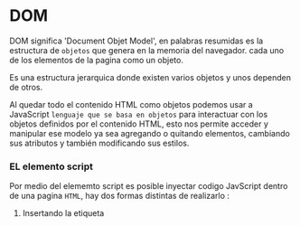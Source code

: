 # DOM

DOM significa 'Document Objet Model', en palabras resumidas es la estructura de `objetos` que genera en la memoria del navegador. cada uno de los elementos de la pagina como un objeto.

Es una estructura jerarquica donde existen varios objetos y unos dependen de otros.

Al quedar todo el contenido HTML como objetos podemos usar a JavaScript `lenguaje que se basa en objetos` para interactuar con los objetos definidos por el contenido HTML, esto nos permite acceder y manipular ese modelo ya sea agregando o quitando elementos, cambiando sus atributos y también modificando sus estilos.

### EL elemento script

Por medio del elememto script es posible inyectar codigo JavScript dentro de una pagina `HTML`, hay dos formas distintas de realizarlo :

1. Insertando la etiqueta <script> en el <head> de la página HTML `no se recomienda usar este metodo`:

```html
<html>
  <head>
    <script>
      // Acá es donde irá el código Javascript alert("Inyectando código Javascript");
    </script>
  </head>
</html>
```

2. Utilizar la etiqueta <script> para inyectar código Javascript contenido en un archivo externo en nuestra página HTML:

```html
<html>
  <head>
    <script type="text/javascript" src="./index.js" async></script>
    /* otro ejemplo para inyectar codigo */
    <script src="./index.js"></script>
  </head>
</html>
```

Nota:

\*. El atributo type debe colocarse como `text/javascript` y en el src se debe indicar la ubicación del archivo con código Javascript que queremos inyectar. Es posible también incluir la palabra async al final de la etiqueta para indicarle al navegador que debe cargar dicho script de forma asincrónica.

\*. Se recomienda cada modulo (ejemplo: css, js) del codigo manejarlo en diferentes archivos y no sobre el `HTML` para que el codigo sea mas organizado, facil de leer y de entender

### Document

Por medio de la ejecución de Javascript tenemos la posibilidad de acceder a un objeto global denominado document que contiene las propiedades del DOM y métodos de su prototipo que nos permiten acceder a los elementos del DOM y manipularlos.

`En el motor de JS que se ejecuta en el browser, el objeto global es document, es decir que this apunta a document cuando lo usamos en el contexto global.`

# DOM element selectors

### selectors

Ya cuando el DOM parsea la pagina de HTML, crea una estructura jerarquica forma de arbol donde existen varios objetos y unos dependen de otros.

Pensemos que el DOM es un modelo de la página en forma de objetos y por lo tanto, cada elemento html que esté en el DOM, podremos usarlo como un objeto, que tendrá sus propiedades y métodos.

Dentro de todos los métodos que contiene document en su prototipo los más útiles son los `selectores`.

Los selectores nos permitiran _buscar_ y _recuperar_ un elemento del DOM. (como cuando buscabamos un elemento en un árbol de búsqueda), sólo que ahora el elemento retornado es un objeto JS que representa una entidad HTML.

`Los principales 5 selectores son los siguientes`:

1. `getElementsByClassName`: _document.getElementsByClassName_ se se encarga de encontrar elementos en función del nombre de su clase. Devuelve un array conteniendo los objetos que coincidieron con la búsqueda que puede ser iterado. Debemos brindarle como parámetro un string con el nombre de la clase que deseamos buscar. Ejemplo:

```javascript
const divs = document.getElementsByClassName("divClass");
```

2. `getElementById` : _document.getElementById_ se encarga de encontrar un único elemento en función de su id, por lo que devolverá dicho elemento. Debemos brindarle como parámetro un string con el id del elemento que deseamos buscar. Ejemplo:

```javascript
const div = document.getElementById("divId");
```

En este ejempo estamos buscando el elemento cuyo id es igual a 'divId'

3. `querySelector` : _document.querySelector_ es un método que busca los elementos basándose en uno o más selectores CSS. Recordemos que es posible hacer referencia a clases utilizando un ., a ids con # y a elementos usando el nombre de su etiqueta directamente. Es recomendable utilizar sólo ids con querySelector ya que sólo retornará el primer elemento que coincida con el selector indicado. Ejemplo:

```javascript
const div = document.querySelector(".divId");
```

4. `querySelectorAll` : _document.querySelectorAll_ funciona de la misma forma que querySelector pero en vez de devolver únicamente el primer elemento que coincida con el selector devolverá un array con todos los elementos que coincidan it returns an array like object containing all elements that match the selector. Ejemplo:

```javascript
const divs = document.querySelectorAll(".divId");
```

En este ejemplo obtendremos un array con todos los elementos que contengan la clase 'divId'

5. `createElement` : En el caso de que queramos crear un elemento para agregarlo al DOM podemos utilizar _document.createElement_. Este método recibe como parámetro un string indicando el tipo de elemento que deseamos crear y devuelve un elemento vacío de dicho tipo. Ejemplo:

```javascript
const newDiv = document.createElement("div");
```

En este ejemplo estamos creando un nuevo elemento 'div' vacío

### Element Methods

Una vez seleccionado el elemento podemos utilizar distintos métodos y propiedades para modificarlo como por ejemplo cambiar su estilo, cambiar de atributos, agregar/eliminar elementos anidados, agregar/eliminar _event listeners_. Algunos de los métodos más comunes son:

*. `.innerHTML`: Con el método *innerHTML\* podemos acceder a la información que se encuentra entre las etiquetas de apertura y cierre de un elemento HTML tanto para simplemente lectura o para su modificación. Ejemplo:

```javascript
const p = document.querySelector("#pId");
console.log(p.innerHtml); // Va a imprimir el texto dentro del párrafo con el id 'pID'

p.innerHTML = "Nuevo texto"; // Acá estamos modificando el texto del párrafo mencionado anteriormente

console.log(p.innerHTML); // Va a imprimir el nuevo texto que le seteamos, es decir: "Nuevo texto"
```

\*. `.[attribute] y .setAttribute`: Podemos llamar al método .setAttribute para agregar un atributo a un elemento o sobreescribirlo en el caso de que ya se encuentre definido. Otra forma equivalente de realizarlo pero más corta sería llamando a .[nombre del atributo] = [nuevo valor]. Ejemplo:

```javascript
const a = document.querySelector("#linkHenry"); // Obtengo el elemento a cuyo id es 'linkHenry'

a.setAttribute("href", "https://www.soyhenry.com/"); // Seteo el atributo href del elemento a para que redireccione a la página principal de Henry

a.href = "https://www.soyhenry.com/"; // Equivalente al anterior pero más corto
```

\*. `.style`: Podemos modificar el estilo de un elemento utilizando .style. Cabe mencionar que con esto no estamos accediendo al estilo CSS sino que lo que estamos haciendo es agregarle la propiedad style dentro de la etiqueta HTML. Ejemplo:

```javascript
const div = document.querySelector("#divId");

div.style.height = "300px"; // Le damos una altura de 300 pixeles al div cuyo id es 'divId'
div.style.background = "red"; // Le seteamos el color de fondo en rojo a dicho div
```

\*. `.className y .id`: Podemos utilizar .className y .id para acceder y modificar las clases o ids de los elementos. Esto es útil cuando ya tenemos definido en los estilos CSS un estilo en particular asociado a una clase o id y queremos simplemente modificando la clase o id del elemento cambiar su estilo sin tener que modificar propiedad por propiedad. Ejemplo:

```javascript
const div = document.querySelector("#divId");

console.log(div.id); // Utilizando ',id' accedemos al nombre de su id, en este caso 'divId'
div.className = "nuevaClase"; // Le seteamos la clase 'nuevaClase'
div.id = "nuevoId"; // Le seteamos el id 'nuevoId'
```

\*. `.appendChild`: Es posible agregar elementos directamente al DOM utilizando .appendChild sobre el elemento que queremos que sea su padre. Ejemplo:

```javascript
const body = document.querySelector("body");
const newDiv = document.createElement("div"); // Creamos un nuevo elemento div

body.appendChild(newDiv); // Agregarmos el div recién creado dentro del body de la paǵina
```

### Event Listeners

Un Event Listener es una función que se ejecuta luego de que ocurra un determinado evento. Existen diferentes tipos de eventos, entre ellos se encuentran: un click, un desplazamiento del mouse por encima del elemento, el apretado de una tecla, etc. Para ver la lista completa pueden consultar el siguiente link: *https://developer.mozilla.org/es/docs/Web/Events*

\*. `Click`: El evento más común es el de 'click' y en particular es el único que posee la propiedad .onclick para asignarle una función que será ejecutada al clickear el componente indicado. Ejemplo:

```javascript
const div = document.querySelector("#divId");
div.onclick = function () {
  console.log("clickeado");
};
```

En este ejemplo lo que estamos haciendo es indicarle que cuando se clickee el div cuyo id es 'divId' se ejecute la función ahí definida que lo único que hará en este caso es escribir por consola "clickeado"

\*. `.addEventListener y otros eventos`: \_.addEventListener\* es un método que recibe como primer parámetro el tipo de evento que va a estar esperando y como segundo parámetro una función callback que es la que va a ejecutarse cuando ocurra dicho evento. Nota: es mejor utilizar addEventListener en todos los casos incluyendo los clicks. Ejemplo:

```javascript
const div = document.querySelector("#divId");
div.addEventListener("mouseenter", function () {
  console.log("El mouse entró!");
});
```

En este ejemplo lo que estamos haciendo es indicarle que cuando el mouse ingrese al div cuyo id es 'divId' se ejecute la función ahí definida que lo único que hará en este caso es escribir por consola "El mouse entró!"
